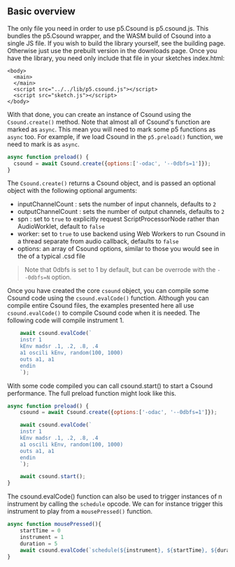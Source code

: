 ## Basic overview

The only file you need in order to use p5.Csound is p5.csound.js. This bundles the p5.Csound wrapper, and the WASM build of Csound into a single JS file. If you wish to build the library yourself, see the building page. Otherwise just use the prebuilt version in the downloads page. Once you have the library, you need only include that file in your sketches index.html:

```
<body>
  <main>
  </main>
  <script src="../../lib/p5.csound.js"></script>
  <script src="sketch.js"></script>
</body>
```

With that done, you can create an instance of Csound using the `Csound.create()` method. Note that almost all of Csound's function are marked as `async`. This mean you will need to mark some p5 functions as `async` too. For example, if we load Csound in the `p5.preload()` function, we need to mark is as `async`.

```js
async function preload() {
  csound = await Csound.create({options:['-odac', '--0dbfs=1']});
}
```

The `Csound.create()` returns a Csound object, and is passed an optional object with the following optional arguments:

* inputChannelCount : sets the number of input channels, defaults to `2`
* outputChannelCount : sets the number of output channels, defaults to `2`
* spn : set to `true` to explicitly request ScriptProcessorNode rather than AudioWorklet, default to `false`
* worker: set to `true` to use backend using Web Workers to run Csound in a thread separate from audio callback, defaults to `false`
* options: an array of Csound options, similar to those you would see in the <CsOptions></CsOptions> of a typical .csd file

> Note that 0dbfs is set to 1 by default, but can be overrode with the `--0dbfs=N` option. 

Once you have created the core `csound` object, you can compile some Csound code using the `csound.evalCode()` function. Although you can compile entire Csound files, the examples presented here all use `csound.evalCode()` to compile Csound code when it is needed. The following code will compile instrument 1. 

```js
    await csound.evalCode(`
    instr 1
    kEnv madsr .1, .2, .8, .4
    a1 oscili kEnv, random(100, 1000)
    outs a1, a1
    endin
    `);
```

With some code compiled you can call csound.start() to start a Csound performance. The full preload function might look like this.

```js
async function preload() {
    csound = await Csound.create({options:['-odac', '--0dbfs=1']});

    await csound.evalCode(`
    instr 1
    kEnv madsr .1, .2, .8, .4
    a1 oscili kEnv, random(100, 1000)
    outs a1, a1
    endin
    `);

    await csound.start();
}
```

The csound.evalCode() function can also be used to trigger instances of n instrument by calling the `schedule` opcode. We can for instance trigger this instrument to play from a `mousePressed()` function.

```js
async function mousePressed(){
    startTime = 0
    instrument = 1
    duration = 5
    await csound.evalCode(`schedule(${instrument}, ${startTime}, ${duration})`);
}
```



